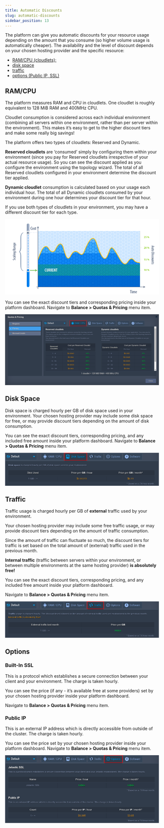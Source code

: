 ```yaml
---
title: Automatic Discounts
slug: automatic-discounts
sidebar_position: 13
---
```


The platform can give you automatic discounts for your resource usage depending on the amount that you consume (so higher volume usage is automatically cheaper). The availability and the level of discount depends on your chosen hosting provider and the specific resource:

- [RAM/CPU (cloudlets);](/account-and-pricing/automatic-discounts#ramcpu)
- [disk space](/account-and-pricing/automatic-discounts#disk-space)
- [traffic](/account-and-pricing/automatic-discounts#traffic)
- [options (Public IP, SSL)](/account-and-pricing/automatic-discounts#options)

## RAM/CPU

The platform measures RAM and CPU in cloudlets. One cloudlet is roughly equivalent to 128 MiB RAM and 400MHz CPU.

Cloudlet consumption is considered across each individual environment (combining all servers within one environment, rather than per server within the environment). This makes it’s easy to get to the higher discount tiers and make some really big savings!

The platform offers two types of cloudlets: Reserved and Dynamic.

**Reserved cloudlets** are ‘consumed’ simply by configuring them within your environment (since you pay for Reserved cloudlets irrespective of your actual resource usage). So you can see the discount applied as you configure the environment using the topology wizard. The total of all Reserved cloudlets configured in your environment determine the discount tier applied.

**Dynamic cloudlet** consumption is calculated based on your usage each individual hour. The total of all Dynamic cloudlets consumed by your environment during one hour determines your discount tier for that hour.

If you use both types of cloudlets in your environment, you may have a different discount tier for each type.

<div style={{
    display:'flex',
    justifyContent: 'center',
    margin: '0 0 1rem 0'
}}>

![Locale Dropdown](./img/AutomaticDiscounts/c752af1ddd0661e70b3547b89d994528RAM_CPU.png)

</div>

You can see the exact discount tiers and corresponding pricing inside your platform dashboard.
Navigate to **Balance > Quotas & Pricing** menu item.

<div style={{
    display:'flex',
    justifyContent: 'center',
    margin: '0 0 1rem 0'
}}>

![Locale Dropdown](./img/AutomaticDiscounts/2.png)

</div>

## Disk Space

Disk space is charged hourly per GB of disk space used in your environment.
Your chosen hosting provider may include some disk space for free, or may provide discount tiers depending on the amount of disk consumption.

You can see the exact discount tiers, corresponding pricing, and any included free amount inside your platform dashboard.
Navigate to **Balance > Quotas & Pricing** menu item.

<div style={{
    display:'flex',
    justifyContent: 'center',
    margin: '0 0 1rem 0'
}}>

![Locale Dropdown](./img/AutomaticDiscounts/3.png)

</div>

## Traffic

Traffic usage is charged hourly per GB of **external** traffic used by your environment.

Your chosen hosting provider may include some free traffic usage, or may provide discount tiers depending on the amount of traffic consumption.

Since the amount of traffic can fluctuate so much, the discount tiers for traffic is set based on the total amount of (external) traffic used in the previous month.

**Internal traffic** (traffic between servers within your environment, or between multiple environments at the same hosting provider) **is absolutely free!**

You can see the exact discount tiers, corresponding pricing, and any included free amount inside your platform dashboard.

Navigate to **Balance > Quotas & Pricing** menu item.

<div style={{
    display:'flex',
    justifyContent: 'center',
    margin: '0 0 1rem 0'
}}>

![Locale Dropdown](./img/AutomaticDiscounts/4.png)

</div>

## Options

### Built-In SSL

This is a protocol which establishes a secure connection between your client and your environment. The charge is taken hourly.

You can see the price (if any - it’s available free at some providers) set by your chosen hosting provider inside your platform dashboard.

Navigate to **Balance > Quotas & Pricing** menu item.

### Public IP

This is an external IP address which is directly accessible from outside of the cluster. The charge is taken hourly.

You can see the price set by your chosen hosting provider inside your platform dashboard. Navigate to **Balance > Quotas & Pricing** menu item.

<div style={{
    display:'flex',
    justifyContent: 'center',
    margin: '0 0 1rem 0'
}}>

![Locale Dropdown](./img/AutomaticDiscounts/5.png)

</div>
